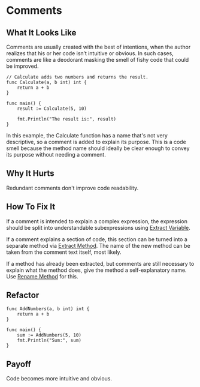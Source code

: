 # Comments

## What It Looks Like

Comments are usually created with the best of intentions, when the author realizes that his or her code isn’t intuitive or obvious. In such cases, comments are like a deodorant masking the smell of fishy code that could be improved.

```
// Calculate adds two numbers and returns the result.
func Calculate(a, b int) int {
    return a + b
}

func main() {
    result := Calculate(5, 10)

    fmt.Println("The result is:", result)
}
```
In this example, the Calculate function has a name that's not very descriptive, so a comment is added to explain its purpose. This is a code smell because the method name should ideally be clear enough to convey its purpose without needing a comment.


## Why It Hurts

Redundant comments don't improve code readability.

## How To Fix It

If a comment is intended to explain a complex expression, the expression should be split into understandable subexpressions using [Extract Variable](.././../2.%20refactorings/extract-variable.md).

If a comment explains a section of code, this section can be turned into a separate method via [Extract Method](.././../2.%20refactorings/extract-method.md). The name of the new method can be taken from the comment text itself, most likely.

If a method has already been extracted, but comments are still necessary to explain what the method does, give the method a self-explanatory name. Use [Rename Method](.././../2.%20refactorings/rename-method.md) for this.

## Refactor

```
func AddNumbers(a, b int) int {
    return a + b
}

func main() {
    sum := AddNumbers(5, 10)
    fmt.Println("Sum:", sum)
}
```

## Payoff

Code becomes more intuitive and obvious.
